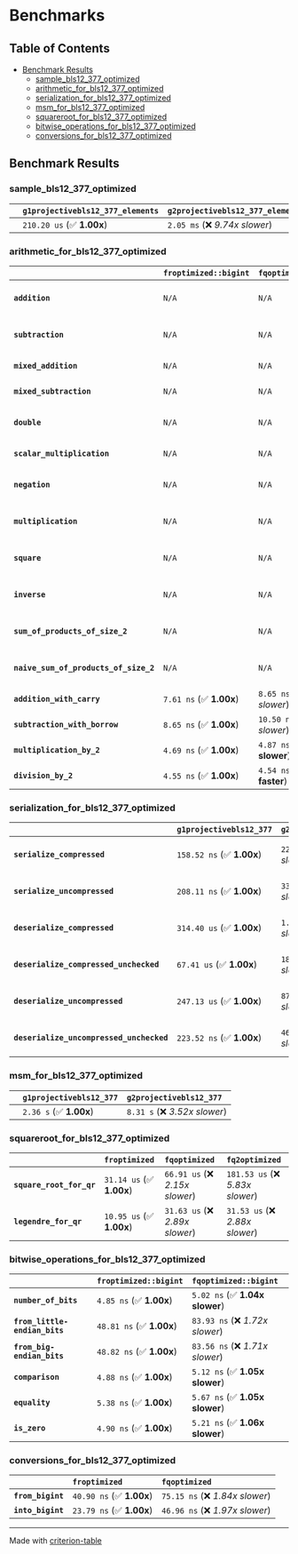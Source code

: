 # Benchmarks

## Table of Contents

- [Benchmark Results](#benchmark-results)
    - [sample_bls12_377_optimized](#sample_bls12_377_optimized)
    - [arithmetic_for_bls12_377_optimized](#arithmetic_for_bls12_377_optimized)
    - [serialization_for_bls12_377_optimized](#serialization_for_bls12_377_optimized)
    - [msm_for_bls12_377_optimized](#msm_for_bls12_377_optimized)
    - [squareroot_for_bls12_377_optimized](#squareroot_for_bls12_377_optimized)
    - [bitwise_operations_for_bls12_377_optimized](#bitwise_operations_for_bls12_377_optimized)
    - [conversions_for_bls12_377_optimized](#conversions_for_bls12_377_optimized)

## Benchmark Results

### sample_bls12_377_optimized

|        | `g1projectivebls12_377_elements`          | `g2projectivebls12_377_elements`           |
|:-------|:------------------------------------------|:------------------------------------------ |
|        | `210.20 us` (✅ **1.00x**)                 | `2.05 ms` (❌ *9.74x slower*)               |

### arithmetic_for_bls12_377_optimized

|                                       | `froptimized::bigint`          | `fqoptimized::bigint`           | `g1projectivebls12_377`          | `g2projectivebls12_377`          | `fq2optimized`                   | `fq12optimized`                   | `fqoptimized`                     | `froptimized`                     |
|:--------------------------------------|:-------------------------------|:--------------------------------|:---------------------------------|:---------------------------------|:---------------------------------|:----------------------------------|:----------------------------------|:--------------------------------- |
| **`addition`**                        | `N/A`                          | `N/A`                           | `1.24 us` (✅ **1.00x**)          | `4.56 us` (❌ *3.68x slower*)     | `23.04 ns` (🚀 **53.77x faster**) | `194.95 ns` (🚀 **6.35x faster**)  | `12.49 ns` (🚀 **99.17x faster**)  | `8.71 ns` (🚀 **142.18x faster**)  |
| **`subtraction`**                     | `N/A`                          | `N/A`                           | `1.29 us` (✅ **1.00x**)          | `4.61 us` (❌ *3.59x slower*)     | `23.25 ns` (🚀 **55.35x faster**) | `158.60 ns` (🚀 **8.11x faster**)  | `12.75 ns` (🚀 **100.93x faster**) | `8.81 ns` (🚀 **146.01x faster**)  |
| **`mixed_addition`**                  | `N/A`                          | `N/A`                           | `904.08 ns` (✅ **1.00x**)        | `3.31 us` (❌ *3.66x slower*)     | `N/A`                            | `N/A`                             | `N/A`                             | `N/A`                             |
| **`mixed_subtraction`**               | `N/A`                          | `N/A`                           | `936.04 ns` (✅ **1.00x**)        | `3.35 us` (❌ *3.58x slower*)     | `N/A`                            | `N/A`                             | `N/A`                             | `N/A`                             |
| **`double`**                          | `N/A`                          | `N/A`                           | `608.26 ns` (✅ **1.00x**)        | `2.26 us` (❌ *3.71x slower*)     | `12.34 ns` (🚀 **49.28x faster**) | `68.81 ns` (🚀 **8.84x faster**)   | `7.14 ns` (🚀 **85.17x faster**)   | `5.92 ns` (🚀 **102.74x faster**)  |
| **`scalar_multiplication`**           | `N/A`                          | `N/A`                           | `340.77 us` (✅ **1.00x**)        | `1.18 ms` (❌ *3.45x slower*)     | `N/A`                            | `N/A`                             | `N/A`                             | `N/A`                             |
| **`negation`**                        | `N/A`                          | `N/A`                           | `N/A`                            | `N/A`                            | `23.16 ns` (❌ *3.76x slower*)    | `96.29 ns` (❌ *15.63x slower*)    | `18.77 ns` (❌ *3.05x slower*)     | `6.16 ns` (✅ **1.00x**)           |
| **`multiplication`**                  | `N/A`                          | `N/A`                           | `N/A`                            | `N/A`                            | `267.31 ns` (❌ *6.04x slower*)   | `7.18 us` (❌ *162.15x slower*)    | `76.16 ns` (❌ *1.72x slower*)     | `44.25 ns` (✅ **1.00x**)          |
| **`square`**                          | `N/A`                          | `N/A`                           | `N/A`                            | `N/A`                            | `239.63 ns` (❌ *6.62x slower*)   | `5.04 us` (❌ *139.39x slower*)    | `66.46 ns` (❌ *1.84x slower*)     | `36.19 ns` (✅ **1.00x**)          |
| **`inverse`**                         | `N/A`                          | `N/A`                           | `N/A`                            | `N/A`                            | `15.12 us` (❌ *2.14x slower*)    | `27.61 us` (❌ *3.92x slower*)     | `14.77 us` (❌ *2.10x slower*)     | `7.05 us` (✅ **1.00x**)           |
| **`sum_of_products_of_size_2`**       | `N/A`                          | `N/A`                           | `N/A`                            | `N/A`                            | `578.34 ns` (❌ *9.42x slower*)   | `14.67 us` (❌ *239.04x slower*)   | `117.69 ns` (❌ *1.92x slower*)    | `61.38 ns` (✅ **1.00x**)          |
| **`naive_sum_of_products_of_size_2`** | `N/A`                          | `N/A`                           | `N/A`                            | `N/A`                            | `565.46 ns` (❌ *6.18x slower*)   | `14.57 us` (❌ *159.23x slower*)   | `162.57 ns` (❌ *1.78x slower*)    | `91.52 ns` (✅ **1.00x**)          |
| **`addition_with_carry`**             | `7.61 ns` (✅ **1.00x**)        | `8.65 ns` (❌ *1.14x slower*)    | `N/A`                            | `N/A`                            | `N/A`                            | `N/A`                             | `N/A`                             | `N/A`                             |
| **`subtraction_with_borrow`**         | `8.65 ns` (✅ **1.00x**)        | `10.50 ns` (❌ *1.21x slower*)   | `N/A`                            | `N/A`                            | `N/A`                            | `N/A`                             | `N/A`                             | `N/A`                             |
| **`multiplication_by_2`**             | `4.69 ns` (✅ **1.00x**)        | `4.87 ns` (✅ **1.04x slower**)  | `N/A`                            | `N/A`                            | `N/A`                            | `N/A`                             | `N/A`                             | `N/A`                             |
| **`division_by_2`**                   | `4.55 ns` (✅ **1.00x**)        | `4.54 ns` (✅ **1.00x faster**)  | `N/A`                            | `N/A`                            | `N/A`                            | `N/A`                             | `N/A`                             | `N/A`                             |

### serialization_for_bls12_377_optimized

|                                          | `g1projectivebls12_377`          | `g2projectivebls12_377`          | `froptimized`                      | `fqoptimized`                      | `fq2optimized`                      | `fq12optimized`                   |
|:-----------------------------------------|:---------------------------------|:---------------------------------|:-----------------------------------|:-----------------------------------|:------------------------------------|:--------------------------------- |
| **`serialize_compressed`**               | `158.52 ns` (✅ **1.00x**)        | `220.53 ns` (❌ *1.39x slower*)   | `31.44 ns` (🚀 **5.04x faster**)    | `55.78 ns` (🚀 **2.84x faster**)    | `109.69 ns` (✅ **1.45x faster**)    | `706.08 ns` (❌ *4.45x slower*)    |
| **`serialize_uncompressed`**             | `208.11 ns` (✅ **1.00x**)        | `338.06 ns` (❌ *1.62x slower*)   | `32.61 ns` (🚀 **6.38x faster**)    | `55.71 ns` (🚀 **3.74x faster**)    | `110.18 ns` (🚀 **1.89x faster**)    | `705.17 ns` (❌ *3.39x slower*)    |
| **`deserialize_compressed`**             | `314.40 us` (✅ **1.00x**)        | `1.06 ms` (❌ *3.37x slower*)     | `51.57 ns` (🚀 **6096.11x faster**) | `94.22 ns` (🚀 **3336.87x faster**) | `210.38 ns` (🚀 **1494.44x faster**) | `1.27 us` (🚀 **247.10x faster**)  |
| **`deserialize_compressed_unchecked`**   | `67.41 us` (✅ **1.00x**)         | `182.38 us` (❌ *2.71x slower*)   | `51.62 ns` (🚀 **1305.91x faster**) | `94.20 ns` (🚀 **715.64x faster**)  | `210.24 ns` (🚀 **320.64x faster**)  | `1.27 us` (🚀 **53.06x faster**)   |
| **`deserialize_uncompressed`**           | `247.13 us` (✅ **1.00x**)        | `875.40 us` (❌ *3.54x slower*)   | `51.60 ns` (🚀 **4789.15x faster**) | `94.27 ns` (🚀 **2621.43x faster**) | `209.44 ns` (🚀 **1179.97x faster**) | `1.27 us` (🚀 **194.06x faster**)  |
| **`deserialize_uncompressed_unchecked`** | `223.52 ns` (✅ **1.00x**)        | `466.84 ns` (❌ *2.09x slower*)   | `51.53 ns` (🚀 **4.34x faster**)    | `94.40 ns` (🚀 **2.37x faster**)    | `209.53 ns` (✅ **1.07x faster**)    | `1.27 us` (❌ *5.68x slower*)      |

### msm_for_bls12_377_optimized

|        | `g1projectivebls12_377`          | `g2projectivebls12_377`           |
|:-------|:---------------------------------|:--------------------------------- |
|        | `2.36 s` (✅ **1.00x**)           | `8.31 s` (❌ *3.52x slower*)       |

### squareroot_for_bls12_377_optimized

|                          | `froptimized`            | `fqoptimized`                   | `fq2optimized`                    |
|:-------------------------|:-------------------------|:--------------------------------|:--------------------------------- |
| **`square_root_for_qr`** | `31.14 us` (✅ **1.00x**) | `66.91 us` (❌ *2.15x slower*)   | `181.53 us` (❌ *5.83x slower*)    |
| **`legendre_for_qr`**    | `10.95 us` (✅ **1.00x**) | `31.63 us` (❌ *2.89x slower*)   | `31.53 us` (❌ *2.88x slower*)     |

### bitwise_operations_for_bls12_377_optimized

|                               | `froptimized::bigint`          | `fqoptimized::bigint`            |
|:------------------------------|:-------------------------------|:-------------------------------- |
| **`number_of_bits`**          | `4.85 ns` (✅ **1.00x**)        | `5.02 ns` (✅ **1.04x slower**)   |
| **`from_little-endian_bits`** | `48.81 ns` (✅ **1.00x**)       | `83.93 ns` (❌ *1.72x slower*)    |
| **`from_big-endian_bits`**    | `48.82 ns` (✅ **1.00x**)       | `83.56 ns` (❌ *1.71x slower*)    |
| **`comparison`**              | `4.88 ns` (✅ **1.00x**)        | `5.12 ns` (✅ **1.05x slower**)   |
| **`equality`**                | `5.38 ns` (✅ **1.00x**)        | `5.67 ns` (✅ **1.05x slower**)   |
| **`is_zero`**                 | `4.90 ns` (✅ **1.00x**)        | `5.21 ns` (✅ **1.06x slower**)   |

### conversions_for_bls12_377_optimized

|                   | `froptimized`            | `fqoptimized`                    |
|:------------------|:-------------------------|:-------------------------------- |
| **`from_bigint`** | `40.90 ns` (✅ **1.00x**) | `75.15 ns` (❌ *1.84x slower*)    |
| **`into_bigint`** | `23.79 ns` (✅ **1.00x**) | `46.96 ns` (❌ *1.97x slower*)    |

---
Made with [criterion-table](https://github.com/nu11ptr/criterion-table)


